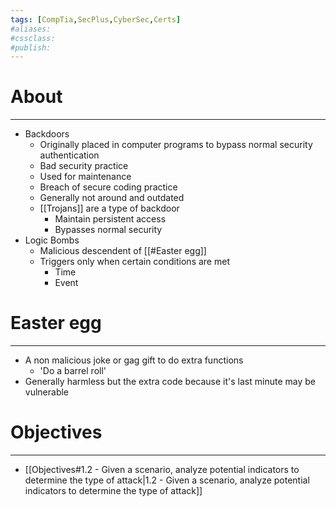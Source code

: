 ```yaml
---
tags: [CompTia,SecPlus,CyberSec,Certs]
#aliases:
#cssclass:
#publish:
---
```


# About
---
- Backdoors
	- Originally placed in computer programs to bypass normal security authentication
	- Bad security practice
	- Used for maintenance
	- Breach of secure coding practice
	- Generally not around and outdated
	- [[Trojans]] are a type of backdoor
		- Maintain persistent access
		- Bypasses normal security
- Logic Bombs
	- Malicious descendent of [[#Easter egg]]
	- Triggers only when certain conditions are met
		- Time
		- Event

# Easter egg
---
- A non malicious joke or gag gift to do extra functions
	- 'Do a barrel roll'
- Generally harmless but the extra code because it's last minute may be vulnerable

# Objectives
---
- [[Objectives#1.2 - Given a scenario, analyze potential indicators to determine the type of attack|1.2 - Given a scenario, analyze potential indicators to determine the type of attack]]